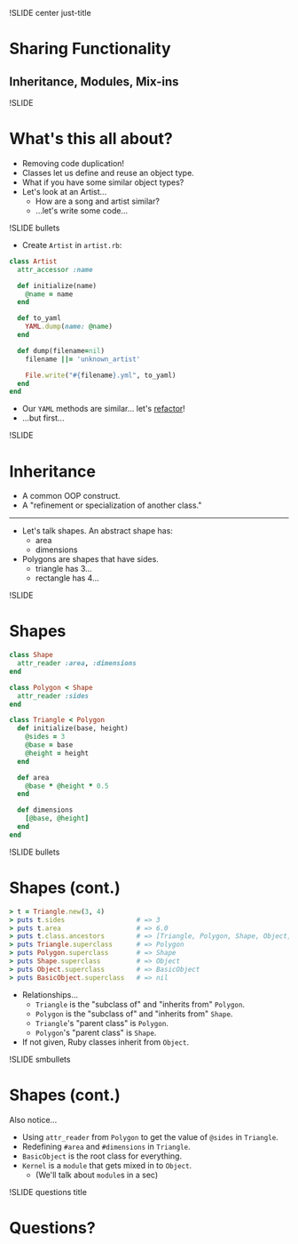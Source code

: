 !SLIDE center just-title
# Sharing Functionality
## Inheritance, Modules, Mix-ins


!SLIDE
# What's this all about?

* Removing code duplication!
* Classes let us define and reuse an object type.
* What if you have some similar object types?
* Let's look at an Artist...
    * How are a song and artist similar?
    * ...let's write some code...

!SLIDE bullets
* Create `Artist` in `artist.rb`:

```ruby
class Artist
  attr_accessor :name

  def initialize(name)
    @name = name
  end

  def to_yaml
    YAML.dump(name: @name)
  end

  def dump(filename=nil)
    filename ||= 'unknown_artist'

    File.write("#{filename}.yml", to_yaml)
  end
end
```

* Our `YAML` methods are similar... let's [refactor](http://refactoring.com)!
* ...but first...


!SLIDE
# Inheritance

* A common OOP construct.
* A "refinement or specialization of another class."

----

* Let's talk shapes.  An abstract shape has:
    * area
    * dimensions
* Polygons are shapes that have sides.
    * triangle has 3...
    * rectangle has 4...


!SLIDE
# Shapes

```ruby
class Shape
  attr_reader :area, :dimensions
end

class Polygon < Shape
  attr_reader :sides
end

class Triangle < Polygon
  def initialize(base, height)
    @sides = 3
    @base = base
    @height = height
  end

  def area
    @base * @height * 0.5
  end

  def dimensions
    [@base, @height]
  end
end
```

!SLIDE bullets
# Shapes (cont.)

```ruby
> t = Triangle.new(3, 4)
> puts t.sides                  # => 3
> puts t.area                   # => 6.0
> puts t.class.ancestors        # => [Triangle, Polygon, Shape, Object, Kernel, BasicObject]
> puts Triangle.superclass      # => Polygon
> puts Polygon.superclass       # => Shape
> puts Shape.superclass         # => Object
> puts Object.superclass        # => BasicObject
> puts BasicObject.superclass   # => nil
```

* Relationships...
    * `Triangle` is the "subclass of" and "inherits from" `Polygon`.
    * `Polygon` is the "subclass of" and "inherits from" `Shape`.
    * `Triangle`'s "parent class" is `Polygon`.
    * `Polygon`'s "parent class" is `Shape`.
* If not given, Ruby classes inherit from `Object`.

!SLIDE smbullets
# Shapes (cont.)

Also notice...

* Using `attr_reader` from `Polygon` to get the value of `@sides` in `Triangle`.
* Redefining `#area` and `#dimensions` in `Triangle`.
* `BasicObject` is the root class for everything.
* `Kernel` is a `module` that gets mixed in to `Object`.
    * (We'll talk about `module`s in a sec)

!SLIDE questions title

# Questions?
